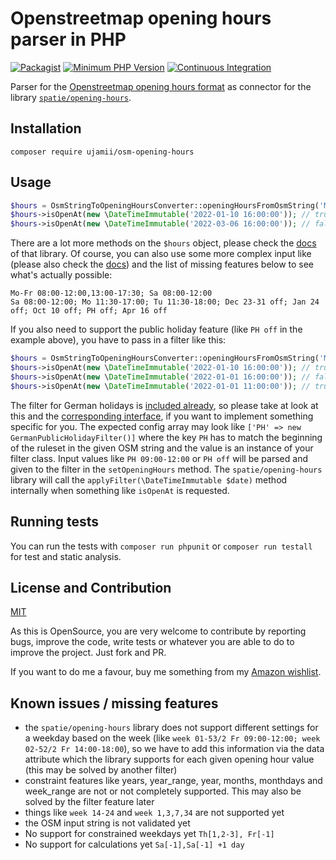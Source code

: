 # Openstreetmap opening hours parser in PHP

[![Packagist](https://img.shields.io/packagist/v/ujamii/osm-opening-hours.svg?colorB=green&style=flat)](https://packagist.org/packages/ujamii/osm-opening-hours)
[![Minimum PHP Version](https://img.shields.io/badge/php-8.2%2B-8892BF.svg?style=flat)](https://php.net/)
[![Continuous Integration](https://github.com/ujamii/osm-opening-hours/actions/workflows/php.yml/badge.svg)](https://github.com/ujamii/osm-opening-hours/actions)


Parser for the [Openstreetmap opening hours format](https://wiki.openstreetmap.org/wiki/Key:opening_hours) as connector for the library 
[`spatie/opening-hours`](https://github.com/spatie/opening-hours).

## Installation

`composer require ujamii/osm-opening-hours`

## Usage

```php
$hours = OsmStringToOpeningHoursConverter::openingHoursFromOsmString('Mo-Sa 10:00-18:00');
$hours->isOpenAt(new \DateTimeImmutable('2022-01-10 16:00:00')); // true, this is a monday
$hours->isOpenAt(new \DateTimeImmutable('2022-03-06 16:00:00')); // false, as this is a sunday
```

There are a lot more methods on the `$hours` object, please check the [docs](https://github.com/spatie/opening-hours#usage) of that library.
Of course, you can also use some more complex input like (please also check the [docs](https://wiki.openstreetmap.org/wiki/Key:opening_hours))
and the list of missing features below to see what's actually possible:

```
Mo-Fr 08:00-12:00,13:00-17:30; Sa 08:00-12:00
Sa 08:00-12:00; Mo 11:30-17:00; Tu 11:30-18:00; Dec 23-31 off; Jan 24 off; Oct 10 off; PH off; Apr 16 off
```

If you also need to support the public holiday feature (like `PH off` in the example above), you have to pass in a filter like this:

```php
$hours = OsmStringToOpeningHoursConverter::openingHoursFromOsmString('Mo-Su 10:00-18:00; PH 09:00-12:00', ['PH' => new GermanPublicHolidayFilter()]);
$hours->isOpenAt(new \DateTimeImmutable('2022-01-10 16:00:00')); // true, open late on normal day
$hours->isOpenAt(new \DateTimeImmutable('2022-01-01 16:00:00')); // false, closed late on holiday
$hours->isOpenAt(new \DateTimeImmutable('2022-01-01 11:00:00')); // true, open early on holiday
```

The filter for German holidays is [included already](src/Filters/GermanPublicHolidayFilter.php), so please take at look at this and
the [corresponding interface](src/Filters/Filter.php), if you want to implement something specific for you. The expected config array
may look like `['PH' => new GermanPublicHolidayFilter()]` where the key `PH` has to match the beginning of the ruleset in the given OSM string
and the value is an instance of your filter class. 
Input values like `PH 09:00-12:00` or `PH off` will be parsed and given to the filter in the `setOpeningHours` method. The `spatie/opening-hours`
library will call the `applyFilter(\DateTimeImmutable $date)` method internally when something like `isOpenAt` is requested.

## Running tests

You can run the tests with `composer run phpunit` or `composer run testall` for test and static analysis. 

## License and Contribution

[MIT](LICENSE)

As this is OpenSource, you are very welcome to contribute by reporting bugs, improve the code, write tests or
whatever you are able to do to improve the project. Just fork and PR.

If you want to do me a favour, buy me something from my [Amazon wishlist](https://www.amazon.de/registry/wishlist/2C7LSRMLEAD4F).

## Known issues / missing features

- the `spatie/opening-hours` library does not support different settings for a weekday based on the week (like
  `week 01-53/2 Fr 09:00-12:00; week 02-52/2 Fr 14:00-18:00`), so we have to add this information via the data
  attribute which the library supports for each given opening hour value (this may be solved by another filter)
- constraint features like years, year_range, year, months, monthdays and week_range are not or not completely supported. This may
  also be solved by the filter feature later
- things like `week 14-24` and `week 1,3,7,34` are not supported yet
- the OSM input string is not validated yet
- No support for constrained weekdays yet `Th[1,2-3], Fr[-1]`
- No support for calculations yet `Sa[-1],Sa[-1] +1 day`
